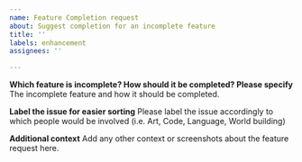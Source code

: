 ```yaml
---
name: Feature Completion request
about: Suggest completion for an incomplete feature
title: ''
labels: enhancement
assignees: ''

---
```


**Which feature is incomplete? How should it be completed? Please specify**
The incomplete feature and how it should be completed.

**Label the issue for easier sorting**
Please label the issue accordingly to which people would be involved (i.e. Art, Code, Language, World building)

**Additional context**
Add any other context or screenshots about the feature request here.
